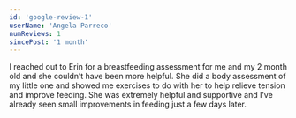 ```yaml
---
id: 'google-review-1'
userName: 'Angela Parreco'
numReviews: 1
sincePost: '1 month'
---
```


<p class="text-base">
I reached out to Erin for a breastfeeding assessment for me and my 2 month old and she couldn’t have been more helpful. She did a body assessment of my little one and showed me exercises to do with her to help relieve tension and improve feeding. She was extremely helpful and supportive and I’ve already seen small improvements in feeding just a few days later.
</p>
